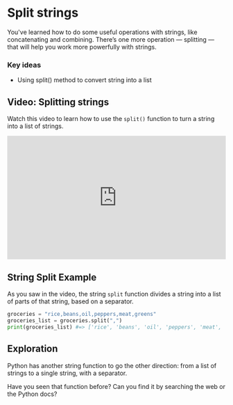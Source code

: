 # Split strings

You've learned how to do some useful operations with strings, like concatenating and combining. There’s one more operation — splitting — that will help you work more powerfully with strings.

### Key ideas

- Using split() method to convert string into a list

## Video: Splitting strings

<aside>

Watch this video to learn how to use the `split()` function to turn a string
into a list of strings.

</aside>

<div style="position: relative; padding-bottom: 56.25%; height: 0;"><iframe src="https://www.youtube.com/embed/mPrVU1bMDeQ" title="YouTube video player" frameborder="0" allow="accelerometer; autoplay; clipboard-write; encrypted-media; gyroscope; picture-in-picture" allowfullscreen style="position: absolute; top: 0; left: 0; width: 100%; height: 100%;"></iframe></div>

## String Split Example

As you saw in the video, the string `split` function divides a string into a
list of parts of that string, based on a separator.

```python
groceries = "rice,beans,oil,peppers,meat,greens"
groceries_list = groceries.split(",")
print(groceries_list) #=> ['rice', 'beans', 'oil', 'peppers', 'meat', 'greens']
```

## Exploration

Python has another string function to go the other direction: from a list of strings
to a single string, with a separator. 

Have you seen that function before? Can you find it by searching the web or the Python docs?
